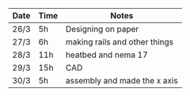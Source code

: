 | Date  | Time | Notes    |
|-------|------|---------|
| 26/3  | 5h   | Designing on paper |
| 27/3  | 6h   | making rails and other things|
| 28/3  | 11h   | heatbed and nema 17 |
| 29/3  | 15h   | CAD  |
| 30/3  | 5h   | assembly and made the x axis  |
